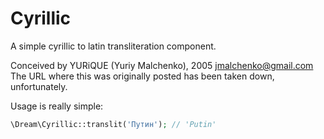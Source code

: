 # Cyrillic

A simple cyrillic to latin transliteration component.

Conceived by YURiQUE (Yuriy Malchenko), 2005 <jmalchenko@gmail.com>
The URL where this was originally posted has been taken down, unfortunately.

Usage is really simple:

```php
\Dream\Cyrillic::translit('Путин'); // 'Putin'
```